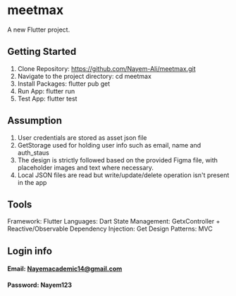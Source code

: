 # meetmax

A new Flutter project.

## Getting Started

1. Clone Repository: https://github.com/Nayem-Ali/meetmax.git
2. Navigate to the project directory: cd meetmax
3. Install Packages: flutter pub get
4. Run App: flutter run
5. Test App: flutter test

## Assumption
1. User credentials are stored as asset json file
2. GetStorage used for holding user info such as email, name and auth_staus
3. The design is strictly followed based on the provided Figma file, with placeholder images and text where necessary.
4. Local JSON files are read but write/update/delete operation isn't present in the app

## Tools
Framework: Flutter 
Languages: Dart 
State Management: GetxController + Reactive/Observable
Dependency Injection: Get
Design Patterns: MVC

## Login info
#### Email: Nayemacademic14@gmail.com
#### Password: Nayem123
